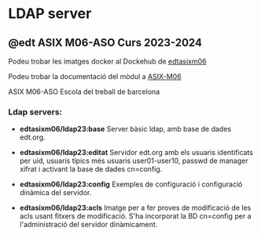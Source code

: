 # LDAP server
## @edt ASIX M06-ASO Curs 2023-2024

Podeu trobar les imatges docker al Dockehub de [edtasixm06](https://hub.docker.com/u/edtasixm06/)

Podeu trobar la documentació del mòdul a [ASIX-M06](https://sites.google.com/site/asixm06edt/)

ASIX M06-ASO Escola del treball de barcelona


### Ldap servers:

 * **edtasixm06/ldap23:base** Server bàsic ldap, amb base de dades edt.org.

 * **edtasixm06/ldap23:editat** Servidor edt.org amb els usuaris identificats per uid, 
   usuaris típics més usuaris user01-user10, passwd de manager xifrat i activant la base
   de dades cn=config.

 * **edtasixm06/ldap23:config** Exemples de configuració i configuració
   dinàmica del servidor.

 * **edtasixm06/ldap23:acls** Imatge per a fer proves de modificació de les acls usant
   fitxers de modificació. S'ha incorporat la BD cn=config per a l'administració
   del servidor dinàmicament.


 
